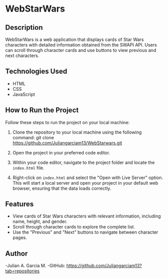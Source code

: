# WebStarWars

## Description
WebStarWars is a web application that displays cards of Star Wars characters with detailed information obtained from the SWAPI API. Users can scroll through character cards and use buttons to view previous and next characters.

## Technologies Used
- HTML
- CSS
- JavaScript

## How to Run the Project
Follow these steps to run the project on your local machine:

1. Clone the repository to your local machine using the following command: git clone https://github.com/Juliangarciam13/WebStarwars.git

2. Open the project in your preferred code editor.

3. Within your code editor, navigate to the project folder and locate the `index.html` file.

4. Right-click on `index.html` and select the "Open with Live Server" option. This will start a local server and open your project in your default web browser, ensuring that the data loads correctly.

## Features
- View cards of Star Wars characters with relevant information, including name, height, and gender.
- Scroll through character cards to explore the complete list.
- Use the "Previous" and "Next" buttons to navigate between character pages.

## Author
-Julian A. Garcia M.
-GitHub: https://github.com/Juliangarciam13?tab=repositories